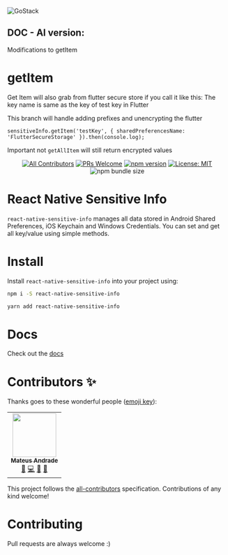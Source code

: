 <img alt="GoStack" src="./cover.png" />



## DOC - AI version:

Modifications to getItem
# getItem 
Get Item will also grab from flutter secure store if you call it like this:
The key name is same as the key of test key in Flutter 

This branch will handle adding prefixes and unencrypting the flutter
```
sensitiveInfo.getItem('testKey', { sharedPreferencesName: 'FlutterSecureStorage' }).then(console.log);
```
Important not `getAllItem` will still return encrypted values

<center>

[![All Contributors](https://img.shields.io/badge/all_contributors-1-orange.svg?style=flat-square)](#contributors-)
[![PRs Welcome](https://img.shields.io/badge/PRs-welcome-brightgreen.svg?style=flat-square)](http://makeapullrequest.com)
[![npm version](https://badge.fury.io/js/react-native-sensitive-info.svg)](https://badge.fury.io/js/react-native-sensitive-info)
[![License: MIT](https://img.shields.io/badge/License-MIT-yellow.svg)](https://opensource.org/licenses/MIT)
![npm bundle size](https://img.shields.io/bundlephobia/min/react-native-sensitive-info)

</center>

# React Native Sensitive Info

`react-native-sensitive-info` manages all data stored in Android Shared Preferences, iOS Keychain and Windows Credentials. You can set and get all key/value using simple methods.

# Install

Install `react-native-sensitive-info` into your project using:

```bash
npm i -S react-native-sensitive-info
```

```bash
yarn add react-native-sensitive-info
```

# Docs

Check out the [docs](https://mcodex.github.io/react-native-sensitive-info/docs)

# Contributors ✨

Thanks goes to these wonderful people ([emoji key](https://allcontributors.org/docs/en/emoji-key)):

<!-- ALL-CONTRIBUTORS-LIST:START - Do not remove or modify this section -->
<!-- prettier-ignore-start -->
<!-- markdownlint-disable -->
<table>
  <tr>
    <td align="center"><a href="https://mcodex.github.io"><img src="https://avatars2.githubusercontent.com/u/5920613?v=4" width="100px;" alt=""/><br /><sub><b>Mateus Andrade</b></sub></a><br /><a href="https://github.com/mCodex/react-native-sensitive-info/commits?author=mcodex" title="Documentation">📖</a> <a href="https://github.com/mCodex/react-native-sensitive-info/commits?author=mcodex" title="Code">💻</a> <a href="https://github.com/mCodex/react-native-sensitive-info/pulls?q=is%3Apr+reviewed-by%3Amcodex" title="Reviewed Pull Requests">👀</a> <a href="#ideas-mcodex" title="Ideas, Planning, & Feedback">🤔</a></td>
  </tr>
</table>

<!-- markdownlint-enable -->
<!-- prettier-ignore-end -->
<!-- ALL-CONTRIBUTORS-LIST:END -->

This project follows the [all-contributors](https://github.com/all-contributors/all-contributors) specification. Contributions of any kind welcome!

# Contributing

Pull requests are always welcome :)